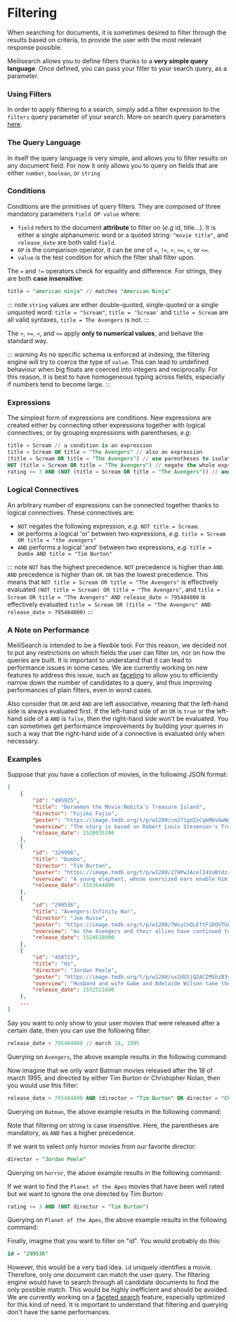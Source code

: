 # Filtering

When searching for documents, it is sometimes desired to filter through the results based on criteria, to provide the user with the most relevant response possible.

Meilisearch allows you to define filters thanks to a **very simple query language**. Once defined, you can pass your filter to your search query, as a parameter.

### Using Filters

In order to apply filtering to a search, simply add a filter expression to the `filters` query parameter of your search. More on search query parameters [here](https://docs.meilisearch.com/references/search.html#query-parameters).

### The Query Language

In itself the query language is very simple, and allows you to filter results on any document field. For now it only allows you to query on fields that are either `number`, `boolean`, or `string`

### Conditions

Conditions are the primitives of query filters. They are composed of three mandatory parameters `field OP value` where:

- `field` refers to the document **attribute** to filter on (_e.g_ id, title...). It is either a single alphanumeric word or a quoted string: `"movie title"`, and `release_date` are both valid `field`.
- `OP` is the comparison operator, it can be one of `=`, `!=`, `>`, `>=`, `<`, or `<=`.
- `value` is the test condition for which the filter shall filter upon.

The `=` and `!=` operators check for equality and difference. For strings, they are both **case insensitive**:

```SQL
title = "american ninja" // matches "American Ninja"
```

::: note
`string` values are either double-quoted, single-quoted or a single unquoted word: `title = "Scream"`, `title = 'Scream'` and `title = Scream` are all valid syntaxes, `title = The Avengers` is not.
:::

The `>`, `>=`, `<`, and `<=` apply **only to numerical values**, and behave the standard way.

::: warning
As no specific schema is enforced at indexing, the filtering engine will try to coerce the type of `value`. This can lead to undefined behaviour when big floats are coerced into integers and reciprocally. For this reason, it is best to have homogeneous typing across fields, especially if numbers tend to become large.
:::

### Expressions

The simplest form of expressions are conditions. New expressions are created either by connecting other expressions together with logical connectives, or by grouping expressions with parentheses, _e.g_:

```SQL
title = Scream // a condition is an expression
title = Scream OR title = "The Avengers" // also an expression
(title = Scream OR title = "The Avengers") // use parentheses to isolate an expression
NOT (title = Scream OR title = "The Avengers") // negate the whole expression
rating >= 3 AND (NOT (title = Scream OR title = "The Avengers")) // and so on...
```

### Logical Connectives

An arbitrary number of expressions can be connected together thanks to logical connectives. These connectives are:

- `NOT` negates the following expression, _e.g._ `NOT title = Scream`.
- `OR` performs a logical 'or' between two expressions, _e.g._ `title = Scream OR title = "the avengers"`
- `AND` performs a logical 'and' between two expressions, _e.g._ `title = Dumbo AND title = "Tim Burton"`

::: note
`NOT` has the highest precedence.
`NOT` precedence is higher than `AND`.
`AND` precedence is higher than `OR`.
`OR` has the lowest precedence.
This means that `NOT title = Scream OR title = "The Avengers"` is effectively evaluated `(NOT title = Scream) OR title = "The Avengers"`, and `title = Scream OR title = "The Avengers" AND release_date > 795484800` is effectively evaluated `title = Scream OR (title = "The Avengers" AND release_date > 795484800)`
:::

### A Note on Performance

MeiliSearch is intended to be a flexible tool. For this reason, we decided not to put any restrictions on which fields the user can filter on, nor on how the queries are built. It is important to understand that it can lead to performance issues in some cases. We are currently working on new features to address this issue, such as [faceting](https://en.wikipedia.org/wiki/Faceted_search) to allow you to efficiently narrow down the number of candidates to a query, and thus improving performances of plain filters, even in worst cases.

Also consider that `OR` and `AND` are left associative, meaning that the left-hand side is always evaluated first. If the left-hand side of an `OR` is `true` or the left-hand side of a `AND` is `false`, then the right-hand side won't be evaluated. You can sometimes get performance improvements by building your queries in such a way that the right-hand side of a connective is evaluated only when necessary.

### Examples

Suppose that you have a collection of movies, in the following JSON format:

```json
[
    {
        "id": "495925",
        "title": "Doraemon the Movie:Nobita's Treasure Island",
        "director": "Fujiko Fujio",
        "poster": "https://image.tmdb.org/t/p/w1280/cmJ71gdZxCqkMUvGwWgSg3MK7pC.jpg",
        "overview": "The story is based on Robert Louis Stevenson's Treasure Island novel.",
        "release_date": 1520035200
    },
    {
        "id": "329996",
        "title": "Dumbo",
        "director": "Tim Burton",
        "poster": "https://image.tmdb.org/t/p/w1280/279PwJAcelI4VuBtdzrZASqDPQr.jpg",
        "overview": "A young elephant, whose oversized ears enable him to fly, helps...",
        "release_date": 1553644800
    },
    {
        "id": "299536",
        "title": "Avengers:Infinity War",
        "director": "Joe Russo",
        "poster": "https://image.tmdb.org/t/p/w1280/7WsyChQLEftFiDOVTGkv3hFpyyt.jpg",
        "overview": "As the Avengers and their allies have continued to protect...",
        "release_date": 1524618000
    },
    {
        "id": "458723",
        "title": "Us",
        "director": "Jordan Peele",
        "poster": "https://image.tmdb.org/t/p/w1280/ux2dU1jQ2ACIMShzB3yP93Udpzc.jpg",
        "overview": "Husband and wife Gabe and Adelaide Wilson take their...",
        "release_date": 1552521600
    },
    ...
]
```

Say you want to only show to your user movies that were released after a certain date, then you can use the following filter:

```SQL
release_date > 795484800 // march 18, 1995
```

Querying on `Avengers`, the above example results in the following command:

<code-samples id="filtering_guide_1">

Now imagine that we only want Batman movies released after the 18 of march 1995, and directed by either Tim Burton or Christopher Nolan, then you would use this filter:

```SQL
release_date > 795484800 AND (director = "Tim Burton" OR director = "Christopher Nolan")
```

Querying on `Batman`, the above example results in the following command:

<code-samples id="filtering_guide_2">

Note that filtering on string is case insensitive. Here, the parentheses are mandatory, as `AND` has a higher precedence.

If we want to select only horror movies from our favorite director:

```SQL
director = "Jordan Peele"
```

Querying on `horror`, the above example results in the following command:

<code-samples id="filtering_guide_3">

If we want to find the `Planet of the Apes` movies that have been well rated but we want to ignore the one directed by Tim Burton:

```SQL
rating >= 3 AND (NOT director = "Tim Burton")
```

Querying on `Planet of the Apes`, the above example results in the following command:

<code-samples id="filtering_guide_4">

Finally, imagine that you want to filter on "id". You would probably do this:

```SQL
id = "299536"
```

However, this would be a very bad idea. `id` uniquely identifies a movie. Therefore, only one document can match the user query. The filtering engine would have to search through all candidate documents to find the only possible match. This would be highly inefficient and should be avoided. We are currently working on a [faceted search](https://en.wikipedia.org/wiki/Faceted_search) feature, especially optimized for this kind of need. It is important to understand that filtering and querying don't have the same performances.
